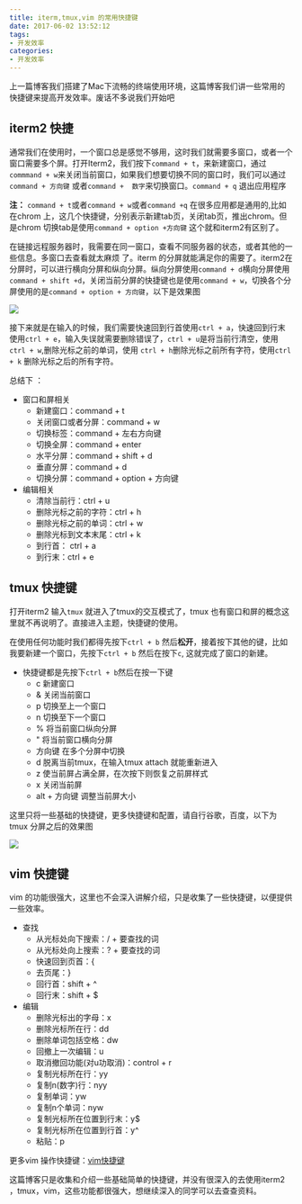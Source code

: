 ```yaml
---
title: iterm,tmux,vim 的常用快捷键
date: 2017-06-02 13:52:12
tags: 
- 开发效率
categories:
- 开发效率
---
```


上一篇博客我们搭建了Mac下流畅的终端使用环境，这篇博客我们讲一些常用的快捷键来提高开发效率。废话不多说我们开始吧



## iterm2 快捷

通常我们在使用时，一个窗口总是感觉不够用，这时我们就需要多窗口，或者一个窗口需要多个屏。打开Iterm2，我们按下`command + t`，来新建窗口，通过`commmand + w`来关闭当前窗口，如果我们想要切换不同的窗口时，我们可以通过`command + 方向键` 或者`command +  数字`来切换窗口。`command + q` 退出应用程序

**注：** `command + t`或者`command + w`或者`command +q` 在很多应用都是通用的,比如在chrom 上，这几个快捷键，分别表示新建tab页，关闭tab页，推出chrom。但是chrom 切换tab是使用`command + option +方向键` 这个就和iterm2有区别了。



在链接远程服务器时，我需要在同一窗口，查看不同服务器的状态，或者其他的一些信息。多窗口去查看就太麻烦 了。iterm 的分屏就能满足你的需要了。iterm2在分屏时，可以进行横向分屏和纵向分屏。纵向分屏使用`command + d`横向分屏使用`command + shift +d`，关闭当前分屏的快捷键也是使用`command + w`，切换各个分屏使用的是`command + option + 方向键`，以下是效果图

<!-- more -->

![](https://cocoon-break.github.io/images/screenShot/iterm2_keymap.jpg)



接下来就是在输入的时候，我们需要快速回到行首使用`ctrl + a`，快速回到行末使用`ctrl + e`，输入失误就需要删除错误了，`ctrl + u`是将当前行清空，使用 `ctrl + w`,删除光标之前的单词，使用 `ctrl + h`删除光标之前所有字符，使用`ctrl + k` 删除光标之后的所有字符。



总结下 ：

- 窗口和屏相关
  - 新建窗口：command + t
  - 关闭窗口或者分屏：command + w
  - 切换标签：command +  左右方向键
  - 切换全屏：command + enter
  - 水平分屏：command + shift + d 
  - 垂直分屏：command + d 
  - 切换分屏：command + option + 方向键
- 编辑相关
  - 清除当前行：ctrl + u
  - 删除光标之前的字符：ctrl + h
  - 删除光标之前的单词：ctrl + w
  - 删除光标到文本末尾：ctrl + k
  - 到行首： ctrl + a
  - 到行末：ctrl + e



## tmux 快捷键

 打开iterm2 输入`tmux` 就进入了tmux的交互模式了，tmux 也有窗口和屏的概念这里就不再说明了。直接进入主题，快捷键的使用。

在使用任何功能时我们都得先按下`ctrl + b` 然后**松开**，接着按下其他的键，比如我要新建一个窗口，先按下`ctrl + b`  然后在按下`c`,  这就完成了窗口的新建。

- 快捷键都是先按下`ctrl + b`然后在按一下键
  - c		新建窗口
  - &             关闭当前窗口
  - p              切换至上一个窗口
  - n              切换至下一个窗口
  - %              将当前窗口纵向分屏
  - "                将当前窗口横向分屏
  - 方向键      在多个分屏中切换
  - d                脱离当前tmux，在输入tmux attach 就能重新进入
  - z                使当前屏占满全屏，在次按下则恢复之前屏样式
  - x                关闭当前屏
  - alt + 方向键   调整当前屏大小

这里只将一些基础的快捷键，更多快捷键和配置，请自行谷歌，百度，以下为tmux  分屏之后的效果图

![](https://cocoon-break.github.io/images/screenShot/iterm2_tmux_keymap.jpg)



## vim 快捷键

vim 的功能很强大，这里也不会深入讲解介绍，只是收集了一些快捷键，以便提供一些效率。

- 查找
  - 从光标处向下搜索：/ + 要查找的词
  - 从光标处向上搜索：? + 要查找的词
  - 快速回到页首：{
  - 去页尾：}
  - 回行首：shift + ^
  - 回行末：shift + $
- 编辑
  - 删除光标出的字母：x
  - 删除光标所在行：dd
  - 删除单词包括空格：dw
  - 回撤上一次编辑：u 
  - 取消撤回功能(对u功取消)：control + r
  - 复制光标所在行：yy
  - 复制n(数字)行：nyy
  - 复制单词：yw
  - 复制n个单词：nyw
  - 复制光标所在位置到行末：y$
  - 复制光标所在位置到行首：y^
  - 粘贴：p

更多vim 操作快捷键：[vim快捷键](http://www.lcode.cc/2017/04/10/vim-shortcut-key.html)

这篇博客只是收集和介绍一些基础简单的快捷键，并没有很深入的去使用iterm2 ，tmux，vim，这些功能都很强大，想继续深入的同学可以去查查资料。